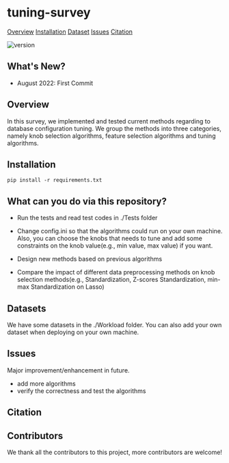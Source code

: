 # tuning-survey

<p>
    <a href="#Overview">Overview</a>
    <a href="#Installation">Installation</a>
    <a href="#Datasets">Dataset</a>
    <a href="#Issues">Issues</a>
    <a href="#Citation">Citation</a>
</p>

![version](https://img.shields.io/badge/version-v1.0.0-blue)

## What's New?

* August 2022: First Commit

## Overview

In this survey, we implemented and tested current methods regarding to database configuration tuning. We group the methods into three categories, namely knob selection algorithms, feature selection algorithms and tuning algorithms.

## Installation

```
pip install -r requirements.txt
```

## What can you do via this repository?

* Run the tests and read test codes in ./Tests folder
* Change config.ini so that the algorithms could run on your own machine. Also, you can choose the knobs that needs to tune and add some constraints on the knob value(e.g., min value, max value) if you want.

* Design new methods based on previous algorithms
* Compare the impact of different data preprocessing methods on knob selection methods(e.g., Standardization, Z-scores Standardization, min-max Standardization on Lasso) 

## Datasets

We have some datasets in the ./Workload folder. You can also add your own dataset when deploying on your own machine.

## Issues

Major improvement/enhancement in future.

* add more algorithms
* verify the correctness and test the algorithms

## Citation

## Contributors

We thank all the contributors to this project, more contributors are welcome!
